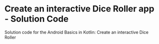 Create an interactive Dice Roller app - Solution Code
=====================================================

Solution code for the Android Basics in Kotlin: Create an interactive Dice Roller

<!--Introduction
------------
In this codelab, you build an Android app that rolls a dice and shows the result on screen.

Pre-requisites
--------------

You need to know:
- How to create and run a "Hello, World!" app in Android Studio.
- Familiar with using TextViews and ImageViews in an app.
- How to modify the attributes of a TextView in the Layout Editor.
- How to extract text into a string resource to make it easier to translate your app and reuse strings.
- Kotlin programming basics as taught in the previous codelabs.



Getting Started
---------------

1. Download and run the app.
-->
